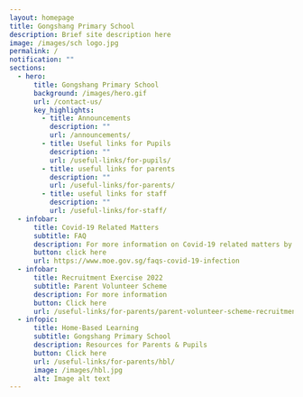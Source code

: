 ```yaml
---
layout: homepage
title: Gongshang Primary School
description: Brief site description here
image: /images/sch logo.jpg
permalink: /
notification: ""
sections:
  - hero:
      title: Gongshang Primary School
      background: /images/hero.gif
      url: /contact-us/
      key_highlights:
        - title: Announcements
          description: ""
          url: /announcements/
        - title: Useful links for Pupils
          description: ""
          url: /useful-links/for-pupils/
        - title: useful links for parents
          description: ""
          url: /useful-links/for-parents/
        - title: useful links for staff
          description: ""
          url: /useful-links/for-staff/
  - infobar:
      title: Covid-19 Related Matters
      subtitle: FAQ
      description: For more information on Covid-19 related matters by MOE
      button: click here
      url: https://www.moe.gov.sg/faqs-covid-19-infection
  - infobar:
      title: Recruitment Exercise 2022
      subtitle: Parent Volunteer Scheme
      description: For more information
      button: Click here
      url: /useful-links/for-parents/parent-volunteer-scheme-recruitment-exercise/
  - infopic:
      title: Home-Based Learning
      subtitle: Gongshang Primary School
      description: Resources for Parents & Pupils
      button: Click here
      url: /useful-links/for-parents/hbl/
      image: /images/hbl.jpg
      alt: Image alt text
---
```

